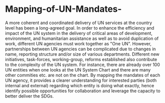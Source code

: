 # Mapping-of-UN-Mandates-
A more coherent and coordinated delivery of UN services at the country level has been a long-agreed goal.  In order to enhance the efficiency and impact of the UN system in the delivery of critical areas of development, environment, and humanitarian assistance as well as to avoid duplication of work, different UN agencies must work together as "One UN".  However, partnerships between UN agencies can be complicated due to changes in name, reporting structure and/or size of various departments. Different new initiatives, task-forces, working-group, reforms established also contribute to the complexity of the UN system. For instance, there are already over 100 UN entities when one looks at the UN System Chart and there are many other commities etc. are not on the chart.  By mapping the mandates of each UN agency, it provides a clearer understanding for interested parties (both internal and external) regarding which entity is doing what exactly, hence identify possible opportunities for collaboration and leverage the capacity to better deliver the SDGs.
